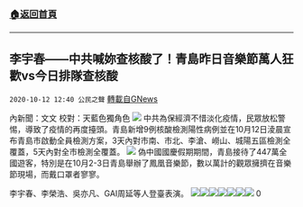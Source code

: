 ###  [:house:返回首頁](https://github.com/ourhimalayas/txt)
---

## 李宇春——中共喊妳查核酸了！青島昨日音樂節萬人狂歡vs今日排隊查核酸
`2020-10-12 12:40 公民之聲` [轉載自GNews](https://gnews.org/zh-hant/420171/)

內新聞：文文 校對：天藍色獨角色
![]()![](https://s3.amazonaws.com/gnews-media-offload/wp-content/uploads/2020/10/12110235/screenshot_2020-10-12-21-44-39-200_discord.png)
中共為保經濟不惜淡化疫情，民眾放松警惕，導致了疫情的再度擡頭。青島新增9例核酸檢測陽性病例並在10月12日淩晨宣布青島市啟動全員檢測方案，3天內對市南、市北、李滄、嶗山、城陽五區檢測全覆蓋，5天內對全市檢測全覆蓋。
![]()![](https://s3.amazonaws.com/gnews-media-offload/wp-content/uploads/2020/10/12110345/screenshot_2020-10-12-21-31-48-433_discord.jpg)
偽中國國慶假期期間，青島接待了447萬全國遊客，特別是在10月2-3日青島舉辦了鳳凰音樂節，數以萬計的觀眾擁擠在音樂節現場，而戴口罩者寥寥。

李宇春、李榮浩、吳亦凡、GAI周延等人登臺表演。
![]()![](https://s3.amazonaws.com/gnews-media-offload/wp-content/uploads/2020/10/12110407/screenshot_2020-10-12-21-32-06-199_discord-1.jpg)![]()![](https://s3.amazonaws.com/gnews-media-offload/wp-content/uploads/2020/10/12110431/screenshot_2020-10-12-21-30-38-438_discord.png)![]()![](https://s3.amazonaws.com/gnews-media-offload/wp-content/uploads/2020/10/12110432/screenshot_2020-10-12-21-31-32-809_discord.jpg)![]()![](https://s3.amazonaws.com/gnews-media-offload/wp-content/uploads/2020/10/12110459/screenshot_2020-10-12-21-32-54-700_discord.png)![]()![](https://s3.amazonaws.com/gnews-media-offload/wp-content/uploads/2020/10/12110520/screenshot_2020-10-12-21-32-30-771_discord.png)![]()![](https://s3.amazonaws.com/gnews-media-offload/wp-content/uploads/2020/10/12110522/screenshot_2020-10-12-21-32-19-028_discord.png)![]()![](https://s3.amazonaws.com/gnews-media-offload/wp-content/uploads/2020/10/12110520/5ee77f71a31027ab6ada3d34.jpg)
0
